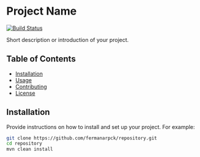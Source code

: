 # Project Name

[![Build Status](https://github.com/fermanarpck/taskmanager/workflows/CI%20Build%20and%20Test/badge.svg)](https://github.com/fermanarpck/taskmanager/actions)

Short description or introduction of your project.

## Table of Contents

- [Installation](#installation)
- [Usage](#usage)
- [Contributing](#contributing)
- [License](#license)

## Installation

Provide instructions on how to install and set up your project. For example:

```bash
git clone https://github.com/fermanarpck/repository.git
cd repository
mvn clean install
